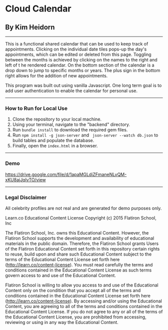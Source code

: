 # Cloud Calendar

## By Kim Heidorn
___
This is a functional shared calendar that can be used to keep track of
appointments. Clicking on the individual date tiles pops-up the
day's appointments, which can be edited or deleted from this page. Toggling between
the months is achieved by clicking on the names to the right and left of t
he rendered calendar. On the bottom section of the calendar is a drop down to jump
to specific months or years. The plus sign in the bottom right allows for the addition
of new appointments.

This program was built out using vanilla Javascript. One long term goal is to add
user authentication to enable the calendar for personal use.
___
### How to Run for Local Use

1. Clone the repository to your local machine.
2. Using your terminal, navigate to the "backend" directory.
3. Run `bundle install` to download the required gem files.
4. Run `npm install -g json-server` and ` json-server --watch db.json` to build tables and populate the database.
5. Finally, open the `index.html` in a browser.
___
### Demo

https://drive.google.com/file/d/1apaMGLdiZFmaneNLvQM-xKU8ajJqIvTO/view
___
### Legal Disclaimer

All celebrity profiles are not real and are generated for demo purposes only.

Learn.co Educational Content License
Copyright (c) 2015 Flatiron School, Inc

The Flatiron School, Inc. owns this Educational Content. However, the Flatiron School supports the development and availability of educational materials in the public domain. Therefore, the Flatiron School grants Users of the Flatiron Educational Content set forth in this repository certain rights to reuse, build upon and share such Educational Content subject to the terms of the Educational Content License set forth here (http://learn.co/content-license). You must read carefully the terms and conditions contained in the Educational Content License as such terms govern access to and use of the Educational Content.

Flatiron School is willing to allow you access to and use of the Educational Content only on the condition that you accept all of the terms and conditions contained in the Educational Content License set forth here (http://learn.co/content-license). By accessing and/or using the Educational Content, you are agreeing to all of the terms and conditions contained in the Educational Content License. If you do not agree to any or all of the terms of the Educational Content License, you are prohibited from accessing, reviewing or using in any way the Educational Content.
